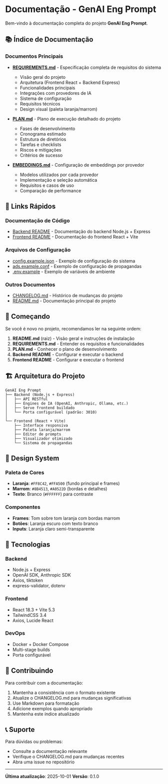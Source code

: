 # Documentação - GenAI Eng Prompt

Bem-vindo à documentação completa do projeto **GenAI Eng Prompt**.

## 📚 Índice de Documentação

### Documentos Principais

- **[REQUIREMENTS.md](./REQUIREMENTS.md)** - Especificação completa de requisitos do sistema
  - Visão geral do projeto
  - Arquitetura (Frontend React + Backend Express)
  - Funcionalidades principais
  - Integrações com provedores de IA
  - Sistema de configuração
  - Requisitos técnicos
  - Design visual (paleta laranja/marrom)

- **[PLAN.md](./PLAN.md)** - Plano de execução detalhado do projeto
  - Fases de desenvolvimento
  - Cronograma estimado
  - Estrutura de diretórios
  - Tarefas e checklists
  - Riscos e mitigações
  - Critérios de sucesso

- **[EMBEDDINGS.md](./EMBEDDINGS.md)** - Configuração de embeddings por provedor
  - Modelos utilizados por cada provedor
  - Implementação e seleção automática
  - Requisitos e casos de uso
  - Comparação de performance

## 🚀 Links Rápidos

### Documentação de Código

- [Backend README](../backend/README.md) - Documentação do backend Node.js + Express
- [Frontend README](../frontend/README.md) - Documentação do frontend React + Vite

### Arquivos de Configuração

- [config.example.json](../config/config.example.json) - Exemplo de configuração do sistema
- [ads.example.conf](../config/ads.example.conf) - Exemplo de configuração de propagandas
- [.env.example](../.env.example) - Exemplo de variáveis de ambiente

### Outros Documentos

- [CHANGELOG.md](../CHANGELOG.md) - Histórico de mudanças do projeto
- [README.md](../README.md) - Documentação principal do projeto

## 🎯 Começando

Se você é novo no projeto, recomendamos ler na seguinte ordem:

1. **README.md** (raiz) - Visão geral e instruções de instalação
2. **REQUIREMENTS.md** - Entender os requisitos e funcionalidades
3. **PLAN.md** - Conhecer o plano de desenvolvimento
4. **Backend README** - Configurar e executar o backend
5. **Frontend README** - Configurar e executar o frontend

## 🏗️ Arquitetura do Projeto

```
GenAI Eng Prompt
├── Backend (Node.js + Express)
│   ├── API RESTful
│   ├── Engines de IA (OpenAI, Anthropic, Ollama, etc.)
│   ├── Serve frontend buildado
│   └── Porta configurável (padrão: 3010)
│
└── Frontend (React + Vite)
    ├── Interface responsiva
    ├── Paleta laranja/marrom
    ├── Editor de prompts
    ├── Visualizador otimizado
    └── Sistema de propagandas
```

## 🎨 Design System

### Paleta de Cores

- **Laranja**: `#FF8C42`, `#FFA500` (fundo principal e frames)
- **Marrom**: `#8B4513`, `#A0522D` (bordas e detalhes)
- **Texto**: Branco (`#FFFFFF`) para contraste

### Componentes

- **Frames**: Tom sobre tom laranja com bordas marrom
- **Botões**: Laranja escuro com texto branco
- **Inputs**: Laranja claro semi-transparente

## 🔧 Tecnologias

### Backend
- Node.js + Express
- OpenAI SDK, Anthropic SDK
- Axios, tiktoken
- express-validator, dotenv

### Frontend
- React 18.3 + Vite 5.3
- TailwindCSS 3.4
- Axios, Lucide React

### DevOps
- Docker + Docker Compose
- Multi-stage builds
- Porta configurável

## 📝 Contribuindo

Para contribuir com a documentação:

1. Mantenha a consistência com o formato existente
2. Atualize o CHANGELOG.md para mudanças significativas
3. Use Markdown para formatação
4. Adicione exemplos quando apropriado
5. Mantenha este índice atualizado

## 📞 Suporte

Para dúvidas ou problemas:

- Consulte a documentação relevante
- Verifique o CHANGELOG.md para mudanças recentes
- Abra uma issue no repositório

---

**Última atualização**: 2025-10-01
**Versão**: 0.1.0
